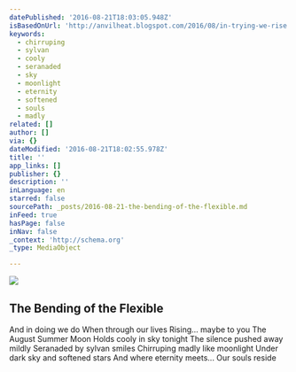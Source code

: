 ```yaml
---
datePublished: '2016-08-21T18:03:05.948Z'
isBasedOnUrl: 'http://anvilheat.blogspot.com/2016/08/in-trying-we-rise.html'
keywords:
  - chirruping
  - sylvan
  - cooly
  - seranaded
  - sky
  - moonlight
  - eternity
  - softened
  - souls
  - madly
related: []
author: []
via: {}
dateModified: '2016-08-21T18:02:55.978Z'
title: ''
app_links: []
publisher: {}
description: ''
inLanguage: en
starred: false
sourcePath: _posts/2016-08-21-the-bending-of-the-flexible.md
inFeed: true
hasPage: false
inNav: false
_context: 'http://schema.org'
_type: MediaObject

---
```

![](https://the-grid-user-content.s3-us-west-2.amazonaws.com/da9716c2-1a92-4ce0-838d-84a19b64ab5b.jpg)

<article style=""><h1>The Bending of the Flexible</h1><p>And in doing we do When through our lives Rising... maybe to you The August Summer Moon Holds cooly in sky tonight The silence pushed away mildly Seranaded by sylvan smiles Chirruping madly like moonlight Under dark sky and softened stars And where eternity meets... Our souls reside</p></article>